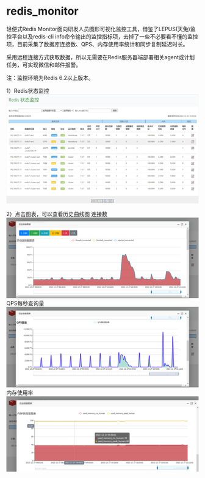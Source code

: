 # redis_monitor

轻便式Redis Monitor面向研发人员图形可视化监控工具，借鉴了LEPUS(天兔)监控平台以及redis-cli info命令输出的监控指标项，去掉了一些不必要看不懂的监控项，目前采集了数据库连接数、QPS、内存使用率统计和同步复制延迟时长。

采用远程连接方式获取数据，所以无需要在Redis服务器端部署相关agent或计划任务，可实现微信和邮件报警。

注：监控环境为Redis 6.2以上版本。

1）Redis状态监控 
![image](https://raw.githubusercontent.com/hcymysql/redis_monitor/main/image/redis_monitor.jpg)

2）点击图表，可以查看历史曲线图
  连接数
![image](https://raw.githubusercontent.com/hcymysql/redis_monitor/main/image/redis_monitor_history1.png)
  QPS每秒查询量
![image](https://raw.githubusercontent.com/hcymysql/redis_monitor/main/image/redis_monitor_history2.png)
  内存使用率
![image](https://raw.githubusercontent.com/hcymysql/redis_monitor/main/image/redis_monitor_history3.png)

